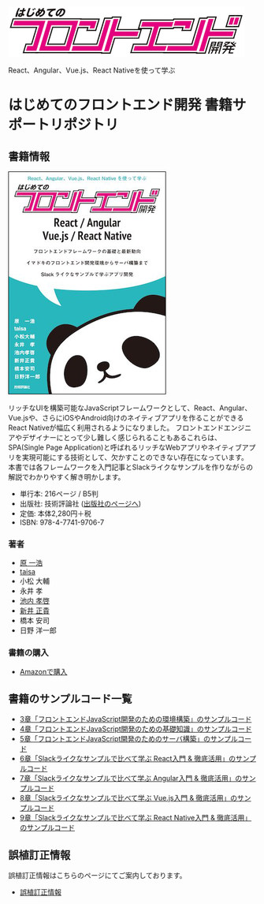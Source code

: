 ![React、Angular、Vue.js、React Nativeを使って学ぶ はじめてのフロントエンド開発](public/img/title_logo_small.png "React、Angular、Vue.js、React Nativeを使って学ぶ はじめてのフロントエンド開発")

React、Angular、Vue.js、React Nativeを使って学ぶ

# はじめてのフロントエンド開発 書籍サポートリポジトリ

## 書籍情報

![React、Angular、Vue.js、React Nativeを使って学ぶ はじめてのフロントエンド開発書影](public/img/book_thumbnail.png "React、Angular、Vue.js、React Nativeを使って学ぶ はじめてのフロントエンド開発書影")

リッチなUIを構築可能なJavaScriptフレームワークとして、React、Angular、Vue.jsや、さらにiOSやAndroid向けのネイティブアプリを作ることができるReact Nativeが幅広く利用されるようになりました。
フロントエンドエンジニアやデザイナーにとって少し難しく感じられることもあるこれらは、SPA(Single Page Application)と呼ばれるリッチなWebアプリやネイティブアプリを実現可能にする技術として、欠かすことのできない存在になっています。
本書では各フレームワークを入門記事とSlackライクなサンプルを作りながらの解説でわかりやすく解き明かします。

- 単行本: 216ページ / B5判
- 出版社: 技術評論社 ([出版社のページへ](http://gihyo.jp/book/2018/978-4-7741-9706-7))
- 定価: 本体2,280円＋税
- ISBN: 978-4-7741-9706-7

### 著者

- [原 一浩](http://siy-diy.io/)
- [taisa](https://twitter.com/taisa831)
- 小松 大輔
- 永井 孝
- [池内 孝啓](https://twitter.com/iktakahiro)
- [新井 正貴](https://massa142.github.io/)
- 橋本 安司
- 日野 洋一郎

### 書籍の購入

- [Amazonで購入](https://www.amazon.co.jp/dp/4774197068/)

## 書籍のサンプルコード一覧

- [3章「フロントエンドJavaScript開発のための環境構築」のサンプルコード](https://github.com/okachijs/jsframeworkbook/tree/master/2_3_dev)
- [4章「フロントエンドJavaScript開発のための基礎知識」のサンプルコード](https://github.com/okachijs/jsframeworkbook/tree/master/2_4_syntax)
- [5章「フロントエンドJavaScript開発のためのサーバ構築」のサンプルコード](https://github.com/okachijs/jsframeworkbook/tree/master/2_5_server)
- [6章「Slackライクなサンプルで比べて学ぶ React入門 & 徹底活用」のサンプルコード](https://github.com/okachijs/jsframeworkbook/tree/master/3_6_react)
- [7章「Slackライクなサンプルで比べて学ぶ Angular入門 & 徹底活用」のサンプルコード](https://github.com/okachijs/jsframeworkbook/tree/master/3_7_angular)
- [8章「Slackライクなサンプルで比べて学ぶ Vue.js入門 & 徹底活用」のサンプルコード](https://github.com/okachijs/jsframeworkbook/tree/master/3_8_vue_js)
- [9章「Slackライクなサンプルで比べて学ぶ React Native入門 & 徹底活用」のサンプルコード](https://github.com/okachijs/jsframeworkbook/tree/master/4_9_react_native)

## 誤植訂正情報

誤植訂正情報はこちらのページにてご案内しております。

- [誤植訂正情報](https://github.com/okachijs/jsframeworkbook/wiki/%E8%AA%A4%E6%A4%8D%E8%A8%82%E6%AD%A3%E6%83%85%E5%A0%B1)
